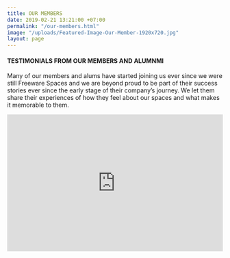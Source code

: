```yaml
---
title: OUR MEMBERS
date: 2019-02-21 13:21:00 +07:00
permalink: "/our-members.html"
image: "/uploads/Featured-Image-Our-Member-1920x720.jpg"
layout: page
---
```


<div class="row">
<div class="col-12 col-md-8 offset-md-2 text-center">
<h4 class="mb-5">TESTIMONIALS FROM OUR MEMBERS AND ALUMNMI</h4>

<p class="mb-5">Many of our members and alums have started joining us ever since we were still Freeware Spaces and we are beyond proud to be part of their success stories ever since the early stage of their company’s journey. We let them share their experiences of how they feel about our spaces and what makes it memorable to them. </p>

<iframe class="mb-5" width="100%" height="320" src="https://www.youtube.com/embed/WDtIon_x-CQ" frameborder="0" allow="accelerometer; autoplay; encrypted-media; gyroscope; picture-in-picture" allowfullscreen></iframe>
</div>
</div>